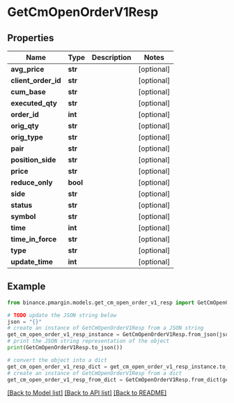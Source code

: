# GetCmOpenOrderV1Resp


## Properties

Name | Type | Description | Notes
------------ | ------------- | ------------- | -------------
**avg_price** | **str** |  | [optional] 
**client_order_id** | **str** |  | [optional] 
**cum_base** | **str** |  | [optional] 
**executed_qty** | **str** |  | [optional] 
**order_id** | **int** |  | [optional] 
**orig_qty** | **str** |  | [optional] 
**orig_type** | **str** |  | [optional] 
**pair** | **str** |  | [optional] 
**position_side** | **str** |  | [optional] 
**price** | **str** |  | [optional] 
**reduce_only** | **bool** |  | [optional] 
**side** | **str** |  | [optional] 
**status** | **str** |  | [optional] 
**symbol** | **str** |  | [optional] 
**time** | **int** |  | [optional] 
**time_in_force** | **str** |  | [optional] 
**type** | **str** |  | [optional] 
**update_time** | **int** |  | [optional] 

## Example

```python
from binance.pmargin.models.get_cm_open_order_v1_resp import GetCmOpenOrderV1Resp

# TODO update the JSON string below
json = "{}"
# create an instance of GetCmOpenOrderV1Resp from a JSON string
get_cm_open_order_v1_resp_instance = GetCmOpenOrderV1Resp.from_json(json)
# print the JSON string representation of the object
print(GetCmOpenOrderV1Resp.to_json())

# convert the object into a dict
get_cm_open_order_v1_resp_dict = get_cm_open_order_v1_resp_instance.to_dict()
# create an instance of GetCmOpenOrderV1Resp from a dict
get_cm_open_order_v1_resp_from_dict = GetCmOpenOrderV1Resp.from_dict(get_cm_open_order_v1_resp_dict)
```
[[Back to Model list]](../README.md#documentation-for-models) [[Back to API list]](../README.md#documentation-for-api-endpoints) [[Back to README]](../README.md)


